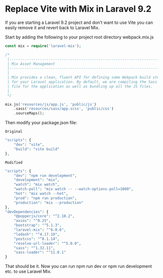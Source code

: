 # Replace Vite with Mix in Laravel 9.2

If you are starting a Laravel 9.2 project and don’t want to use Vite you can easily remove it and revert back to Laravel Mix.

Start by adding the following to your project root directory webpack.mix.js

```php
const mix = require('laravel-mix');

/*
 |--------------------------------------------------------------------------
 | Mix Asset Management
 |--------------------------------------------------------------------------
 |
 | Mix provides a clean, fluent API for defining some Webpack build steps
 | for your Laravel application. By default, we are compiling the Sass
 | file for the application as well as bundling up all the JS files.
 |
 */

mix.js('resources/js/app.js', 'public/js')
    .sass('resources/sass/app.scss', 'public/css')
    .sourceMaps();
```

Then modify your package.json file:

```Original```
```php
"scripts": {
    "dev": "vite",
    "build": "vite build"
},
```

```Modified```
```php
"scripts": {
    "dev": "npm run development",
    "development": "mix",
    "watch": "mix watch",
    "watch-poll": "mix watch -- --watch-options-poll=1000",
    "hot": "mix watch --hot",
    "prod": "npm run production",
    "production": "mix --production"
},
"devDependencies": {
    "@popperjs/core": "^2.10.2",
    "axios": "^0.25",
    "bootstrap": "^5.1.3",
    "laravel-mix": "^6.0.6",
    "lodash": "^4.17.19",
    "postcss": "^8.1.14",
    "resolve-url-loader": "^5.0.0",
    "sass": "^1.32.11",
    "sass-loader": "^11.0.1"
}
```

That should be it. Now you can run npm run dev or npm run development etc. to use Laravel Mix.
